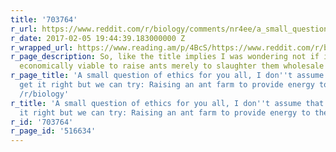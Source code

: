 ```yaml
---
title: '703764'
r_url: https://www.reddit.com/r/biology/comments/nr4ee/a_small_question_of_ethics_for_you_all_i_dont/
r_date: 2017-02-05 19:44:39.183000000 Z
r_wrapped_url: https://www.reading.am/p/4BcS/https://www.reddit.com/r/biology/comments/nr4ee/a_small_question_of_ethics_for_you_all_i_dont/
r_page_description: So, like the title implies I was wondering not if it would be
  economically viable to raise ants merely to slaughter them wholesale to burn for...
r_page_title: 'A small question of ethics for you all, I don''t assume that we''ll
  get it right but we can try: Raising an ant farm to provide energy to the grid •
  /r/biology'
r_title: 'A small question of ethics for you all, I don''t assume that we''ll get
  it right but we can try: Raising an ant farm to provide energy to the grid • /r/biology'
r_id: '703764'
r_page_id: '516634'
---
```


